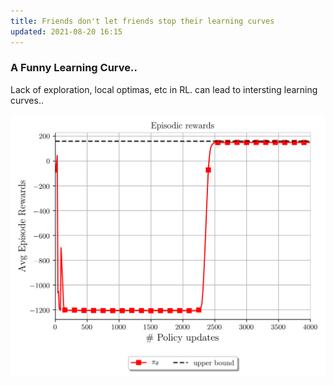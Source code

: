 ```yaml
---
title: Friends don't let friends stop their learning curves
updated: 2021-08-20 16:15
---
```


### A Funny Learning Curve..

Lack of exploration, local optimas, etc in RL. can lead to intersting learning curves..

![Accuracy](/assets/learning_curve_never_give_up.png "Slow Learning Curve")
